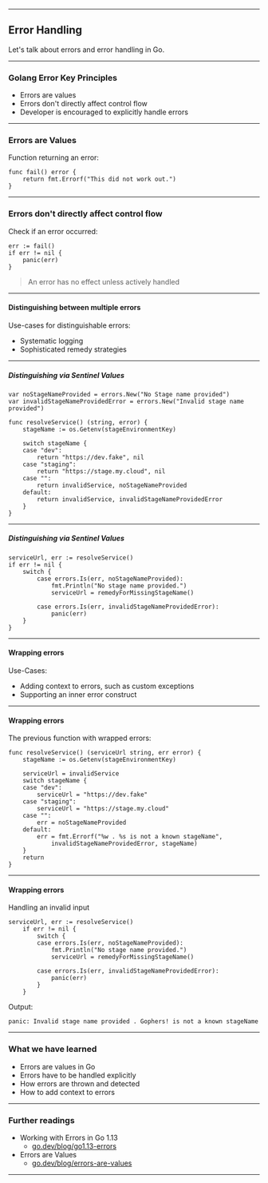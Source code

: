 <!-- .slide: data-background="img/ERROR_HANDLING/00.jpg" data-background-size="60%" data-background-position="50% 50%" -->
----

## Error Handling

Let's talk about errors and error handling in Go.

----

### Golang Error Key Principles

- Errors are values
- Errors don't directly affect control flow
- Developer is encouraged to explicitly handle errors

----

### Errors are Values

Function returning an error:

```golang
func fail() error {
    return fmt.Errorf("This did not work out.")
}
```
----
### Errors don't directly affect control flow
Check if an error occurred:

```golang
err := fail()
if err != nil {
	panic(err)
}
```
> An error has no effect unless actively handled 

----

#### Distinguishing between multiple errors

Use-cases for distinguishable errors:
- Systematic logging
- Sophisticated remedy strategies

----

##### Distinguishing via Sentinel Values

```golang
var noStageNameProvided = errors.New("No Stage name provided")
var invalidStageNameProvidedError = errors.New("Invalid stage name provided")

func resolveService() (string, error) {
	stageName := os.Getenv(stageEnvironmentKey)

	switch stageName {
	case "dev":
		return "https://dev.fake", nil
	case "staging":
		return "https://stage.my.cloud", nil
	case "":
		return invalidService, noStageNameProvided
	default:
		return invalidService, invalidStageNameProvidedError
	}
}
````
----
##### Distinguishing via Sentinel Values

```golang
serviceUrl, err := resolveService()
if err != nil {
    switch {
        case errors.Is(err, noStageNameProvided):
            fmt.Println("No stage name provided.")
            serviceUrl = remedyForMissingStageName()

        case errors.Is(err, invalidStageNameProvidedError):
            panic(err)
    }
}
````
----

#### Wrapping errors
Use-Cases:
- Adding context to errors, such as custom exceptions
- Supporting an inner error construct

----

#### Wrapping errors
The previous function with wrapped errors:

```golang
func resolveService() (serviceUrl string, err error) {
	stageName := os.Getenv(stageEnvironmentKey)

	serviceUrl = invalidService
	switch stageName {
	case "dev":
		serviceUrl = "https://dev.fake"
	case "staging":
		serviceUrl = "https://stage.my.cloud"
	case "":
		err = noStageNameProvided
	default:
		err = fmt.Errorf("%w . %s is not a known stageName", 
			invalidStageNameProvidedError, stageName)
	}
	return
}
````
----

#### Wrapping errors
Handling an invalid input

```golang
serviceUrl, err := resolveService()
	if err != nil {
		switch {
		case errors.Is(err, noStageNameProvided):
			fmt.Println("No stage name provided.")
			serviceUrl = remedyForMissingStageName()

		case errors.Is(err, invalidStageNameProvidedError):
			panic(err)
		}
	}
````

Output:
```
panic: Invalid stage name provided . Gophers! is not a known stageName
```
----

### What we have learned
* Errors are values in Go
* Errors have to be handled explicitly
* How errors are thrown and detected
* How to add context to errors

----

### Further readings
* Working with Errors in Go 1.13
  * [go.dev/blog/go1.13-errors](https://go.dev/blog/go1.13-errors)
* Errors are Values
  * [go.dev/blog/errors-are-values](https://go.dev/blog/errors-are-values)

---
